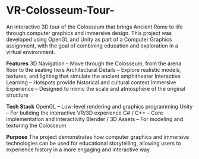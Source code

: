 # VR-Colosseum-Tour-
An interactive 3D tour of the Colosseum that brings Ancient Rome to life through computer graphics and immersive design. This project was developed using OpenGL and Unity as part of a Computer Graphics assignment, with the goal of combining education and exploration in a virtual environment.


**Features**
3D Navigation – Move through the Colosseum, from the arena floor to the seating tiers
Architectural Details – Explore realistic models, textures, and lighting that simulate the ancient amphitheater
Interactive Learning – Hotspots provide historical and cultural context
Immersive Experience – Designed to mimic the scale and atmosphere of the original structure

**Tech Stack**
OpenGL – Low-level rendering and graphics programming
Unity – For building the interactive VR/3D experience
C# / C++ – Core implementation and interactivity
Blender / 3D Assets – For modeling and texturing the Colosseum

**Purpose**
The project demonstrates how computer graphics and immersive technologies can be used for educational storytelling, allowing users to experience history in a more engaging and interactive way.
